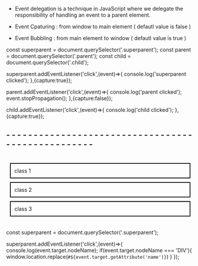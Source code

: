 - Event delegation is a technique in JavaScript where we delegate the responsibility of handling an event to a parent element. 

- Event Cpaturing : from window to main element ( defautl value is false ) 
- Event Bubbling  : from main element to window ( defautl value is true ) 

const superparent = document.querySelector('.superparent');
const parent = document.querySelector('.parent');
const child = document.querySelector('.child');

superparent.addEventListener('click',(event)=>{
    console.log('superparent clicked');
},{capture:true});

parent.addEventListener('click',(event)=>{
    console.log('parent clicked');
    event.stopPropagation();
},{capture:false});

child.addEventListener('click',(event)=>{
    console.log('child clicked');
},{capture:true});

## - - - - - - - - - - - - - - - - - - - - - - - - - - - - - - - - - - - - - - - - - - - - - - - - - - 

 <div class="superparent" style="padding: 10px;">
    <div name="class1" style="padding:10px;border: 2px solid black; margin: 10px 0;">class 1</div>
    <div name="class2" style="padding:10px;border: 2px solid black; margin: 10px 0;">class 2</div>
    <div name="class3" style="padding:10px;border: 2px solid black; margin: 10px 0;">class 3</div>
</div>

const superparent = document.querySelector('.superparent');

superparent.addEventListener('click',(event)=>{
    console.log(event.target.nodeName);
    if(event.target.nodeName === 'DIV'){
        window.location.replace(`#${event.target.getAttribute('name')}`)
    }
});